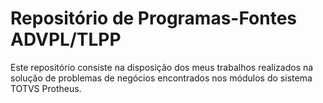 # Repositório de Programas-Fontes ADVPL/TLPP

Este repositório consiste na disposição dos meus trabalhos realizados na solução de problemas de negócios encontrados nos módulos do sistema TOTVS Protheus.